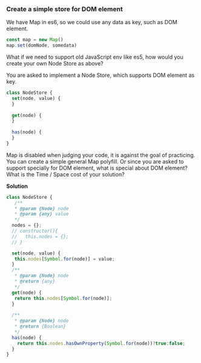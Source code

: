 ### Create a simple store for DOM element

We have Map in es6, so we could use any data as key, such as DOM element.
```javascript
const map = new Map()
map.set(domNode, somedata)
```
What if we need to support old JavaScript env like es5, how would you create your own Node Store as above?

You are asked to implement a Node Store, which supports DOM element as key.
```javascript
class NodeStore {
  set(node, value) {
  }
  
  get(node) {
  }
  
  has(node) {
  }
}
```
Map is disabled when judging your code, it is against the goal of practicing.
You can create a simple general Map polyfill. Or since you are asked to support specially for DOM element, what is special about DOM element?
What is the Time / Space cost of your solution?



**Solution**

```javascript
class NodeStore {
   /**
   * @param {Node} node
   * @param {any} value
   */ 
  nodes = {}; 
  // constructor(){
  //   this.nodes = {};
  // }

  set(node, value) {
   this.nodes[Symbol.for(node)] = value;
  }
  /**
   * @param {Node} node
   * @return {any}
   */
  get(node) {
   return this.nodes[Symbol.for(node)];
  }
  
  /**
   * @param {Node} node
   * @return {Boolean}
   */
  has(node) {
    return this.nodes.hasOwnProperty(Symbol.for(node))?true:false;
  }
}
```
